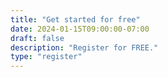 ```yaml
---
title: "Get started for free"
date: 2024-01-15T09:00:00-07:00
draft: false
description: "Register for FREE."
type: "register"
---
```

